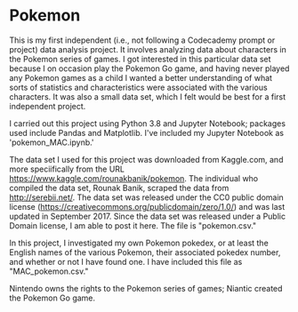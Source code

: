 # Pokemon

This is my first independent (i.e., not following a Codecademy prompt or project) data analysis project. It involves analyzing data about characters in the Pokemon series of games. I got interested in this particular data set because I on occasion play the Pokemon Go game, and having never played any Pokemon games as a child I wanted a better understanding of what sorts of statistics and characteristics were associated with the various characters. It was also a small data set, which I felt would be best for a first independent project.

I carried out this project using Python 3.8 and Jupyter Notebook; packages used include Pandas and Matplotlib. I've included my Jupyter Notebook as 'pokemon_MAC.ipynb.'

The data set I used for this project was downloaded from Kaggle.com, and more speciifically from the URL https://www.kaggle.com/rounakbanik/pokemon. The individual who compiled the data set, Rounak Banik, scraped the data from http://serebii.net/. The data set was released under the CC0 public domain license (https://creativecommons.org/publicdomain/zero/1.0/) and was last updated in September 2017. Since the data set was released under a Public Domain license, I am able to post it here. The file is "pokemon.csv."

In this project, I investigated my own Pokemon pokedex, or at least the English names of the various Pokemon, their associated pokedex number, and whether or not I have found one. I have included this file as "MAC_pokemon.csv." 

 Nintendo owns the rights to the Pokemon series of games; Niantic created the Pokemon Go game. 


